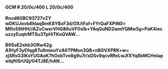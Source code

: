 #### GCM R 20/0c/400 L 20/0c/400
**Rncd8GBC93727vZY**<br/>**wDKUJovb8hlaqBmK8YBxF3d/OX/tFaf+FYrQaFXPiN0=**<br/>**MfInS9tHH//AZvCwerVHQ86uVF0xIb+YAqQuND2wmYQMw5g+PaK4iecuzzyEuqtrMTSu3TpHiTKoQVAW...**<br/><br/>
**B9SoE2shb3ORw42g**<br/>**A1HyF3yEfqg8TuIImiouYzA6TPMsn3QB+nBGVXPRK+w=**<br/>**xjSRsG3lKsYUGAoK7hOxbTve8g9u7r/xDSv9qcvRReLwJfXYq8bMCHnlapwbjftlSrUQj/04TJ8E/hAN...**